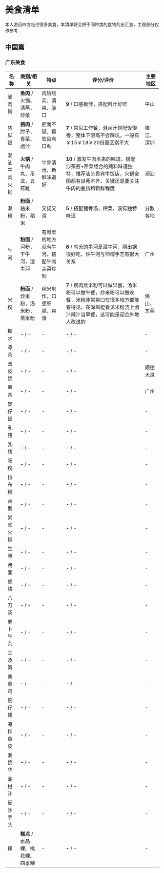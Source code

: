 # 美食清单

本人游历四方吃过很多美食，本清单将会把不同种类的食物列出汇总，主观部分仅作参考

## 中国篇

### 广东美食
| 名称 | 类别/相关 | 特点 | 评分/评价| 主要地区 |
| ------------ | --------------------------------- | ---------------------- | -------------------------------------------------------------------------------------------------------------------------------------------- | ---------- |
| 脆肉鲩 | **鱼肉** / 火锅、清蒸、炒菜 | 肉质结实、清爽、脆口 | **9** / 口感极佳，搭配料汁好吃 | 中山 |
| 猪脚饭 | **猪肉** / 肘子、青菜、卤汁 | 肥而不腻、糯软且有口劲 | **7** / 常见工作餐，淋卤汁搭配饭很香，整体下限高不会踩坑，一般有￥15￥18￥20份量区别不大| 隆江、深圳 |
| 潮汕牛肉火锅 | **火锅** / 牛肉丸，吊龙，五花趾 | 牛骨清汤、新鲜味道好 | **10** / 激发牛肉本来的味道，搭配沙茶酱+芹菜组合的蘸料味道独特，推荐汕头贵宾牛饭店，火锅全国都有良莠不齐，关键还是要关注牛肉的品质和新鲜程度 | 潮汕 |
| 濑粉 | **粉面** / 粘米粉，稻米 | 又韧又滑 | **5** / 搭配猪骨汤，榨菜，没有独特味道 |分散各地|
| 牛河 | **粉面** / 河粉，干牛河，湿牛河 | 有粤菜的地方就有牛河，搭配牛肉芽菜炒制| **8** / 勾芡的牛河是湿牛河，刚出锅很好吃，炒牛河与师傅手艺有很大关系| 广州|
| 米粉 | **粉面** / 炒米粉，汤米粉，蒸米粉 | 稻米制作，口感细腻，爽滑| **7** / 瘦肉蒸米粉可以做早餐，汤米粉可以做午餐，炒米粉可以做晚餐，米粉非常爽口在很多地方都能看得见，在深圳能看见米粉浇上卤汁辣汁当早餐，这可能是迎合外地人改进的| 佛山、东莞|
| 糖水 | **-** / - | -| **-** / -| -|
| 凉茶 | **-** / - | -| **-** / -| -|
| 双皮奶 | **-** / - | -| **-** / -| 顺德大良 |
| 早茶 | **-** / - | -| **-** / -| 广州 |
| 煲仔饭 | **-** / - | -| **-** / -| -|
| 乳猪 | **-** / - | -| **-** / -| -|
| 乳猪 | **-** / - | -| **-** / -| -|
| 肠粉 | **-** / - | -| **-** / -| -|
| 拉布粉 | **-** / - | -| **-** / -| -|
| 卤鹅 | **-** / - | -| **-** / -| -|
| 粥底火锅 | **-** / - | -| **-** / -| -|
| 生腌 | **-** / - | -| **-** / -| -|
| 腌面 | **-** / - | -| **-** / -| -|
| 蚝烙 | **-** / - | -| **-** / -| -|
| 八刀汤 | **-** / - | -| **-** / -| -|
| 萝卜牛杂 | **-** / - | -| **-** / -| -|
| 三及第 | **-** / - | -| **-** / -| -|
| 桑拿鸡 | **-** / - | -| **-** / -| -|
| 碗仔翅 | **-** / - | -| **-** / -| -|
| 凉拌鱼皮 | **-** / - | -| **-** / -| -|
| 漏奶华 | **-** / - | -| **-** / -| -|
| 油柑汁 | **-** / - | -| **-** / -| -|
| 反沙芋头 | **-** / - | -| **-** / -| -|
| 粿 | **糕点** / 水晶粿、桃花粿、四季粿 | -| **-** / -| -|


<!-- demo -->
<div style="display:none">
| - | **-** / - | - | **-** / - | - |
</div>

